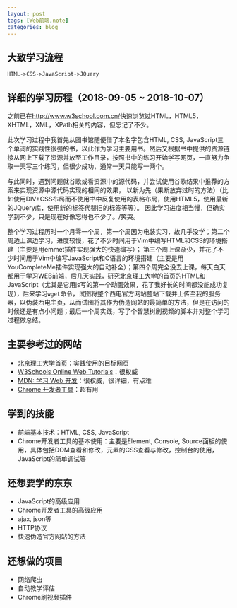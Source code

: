 ```yaml
---
layout: post
tags: [Web前端,note]
categories: blog
---
```


## 大致学习流程
`HTML->CSS->JavaScript->JQuery`

## 详细的学习历程（2018-09-05 ~ 2018-10-07）
之前已在<http://www.w3school.com.cn/>快速浏览过HTML，HTML5，XHTML，XML，XPath相关的内容，但忘记了不少。

此次学习过程中我首先从图书馆随便借了本名字包含HTML, CSS, JavaScript三个单词的实践性很强的书，以此作为学习主要用书。然后又根据书中提供的资源链接从网上下载了资源并放至工作目录，按照书中的练习开始学写网页，一直努力争取一天写三个练习，但很少成功，通常一天只能写一两个。

与此同时，遇到问题就谷歌或看资源中的源代码，并尝试使用谷歌结果中推荐的方案来实现资源中源代码实现的相同的效果， 以新为先（果断放弃过时的方法）（比如使用DIV+CSS布局而不使用书中反复使用的表格布局，使用HTML5，使用最新的JQuery库，使用新的标签代替旧的标签等等）。 因此学习进度相当慢，但确实学到不少，只是现在好像忘得也不少了。/笑哭。

整个学习过程历时一个月零一个周，第一个周因为电装实习，故几乎没学；第二个周边上课边学习，进度较慢，花了不少时间用于Vim中编写HTML和CSS的环境搭建（主要是用emmet插件实现强大的快速编写）； 第三个周上课渐少，并花了不少时间用于Vim中编写JavaScript和C语言的环境搭建（主要是用YouCompleteMe插件实现强大的自动补全）；第四个周完全没去上课，每天白天都用于学习WEB前端，后几天实践，研究北京理工大学的首页的HTML和JavaScript（尤其是它用js写的第一个动画效果，花了我好长的时间都没能成功复现），后来学习`wget`命令，试图将整个西电官方网站整站下载并上传至我的服务器，以伪装西电主页，从而试图将其作为伪造网站的最简单的方法，但是在访问的时候还是有点小问题；最后一个周实践，写了个智慧树刷视频的脚本并对整个学习过程做总结。

## 主要参考过的网站
* [北京理工大学首页](http://www.bit.edu.cn/)：实践使用的目标网页
* [W3Schools Online Web Tutorials](https://www.w3schools.com/)：很权威
* [MDN: 学习 Web 开发](https://developer.mozilla.org/zh-CN/docs/Learn)：很权威，很详细，有点难
* [Chrome 开发者工具](https://developers.google.com/web/tools/chrome-devtools/)：超有用

## 学到的技能
* 前端基本技术：HTML, CSS, JavaScript
* Chrome开发者工具的基本使用：主要是Element, Console, Source面板的使用，具体包括DOM查看和修改，元素的CSS查看与修改，控制台的使用，JavaScript的简单调试等

## 还想要学的东东
* JavaScript的高级应用
* Chrome开发者工具的高级应用
* ajax, json等
* HTTP协议
* 快速伪造官方网站的方法

## 还想做的项目
* 网络爬虫
* 自动教学评估
* Chrome刷视频插件


